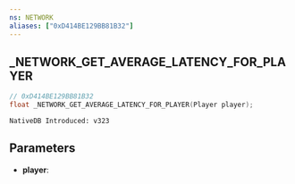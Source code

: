 ```yaml
---
ns: NETWORK
aliases: ["0xD414BE129BB81B32"]
---
```

## _NETWORK_GET_AVERAGE_LATENCY_FOR_PLAYER

```c
// 0xD414BE129BB81B32
float _NETWORK_GET_AVERAGE_LATENCY_FOR_PLAYER(Player player);
```

```
NativeDB Introduced: v323
```

## Parameters
* **player**:
